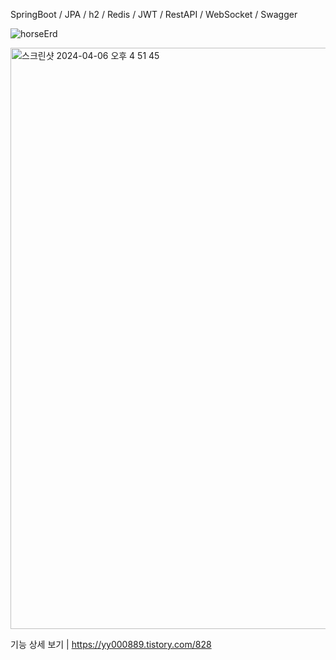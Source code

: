 SpringBoot / JPA / h2 / Redis / JWT / RestAPI / WebSocket / Swagger 

![horseErd](https://github.com/Kim-Dayeong/HorseAuction/assets/114847045/15dec346-cfc1-4acc-80f1-3cc3c3f4f7f6)


<img width="930" alt="스크린샷 2024-04-06 오후 4 51 45" src="https://github.com/Kim-Dayeong/HorseAuction/assets/114847045/e2844dee-a997-4638-bd66-84c8b7feaee7">


기능 상세 보기 | https://yy000889.tistory.com/828  
